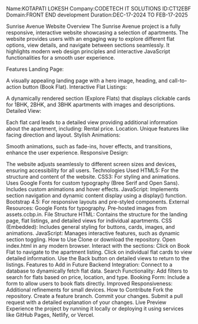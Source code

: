 Name:KOTAPATI LOKESH Company:CODETECH IT SOLUTIONS ID:CT12EBF Domain:FRONT END development Duration:DEC-17-2024 TO FEB-17-2025

Sunrise Avenue Website Overview The Sunrise Avenue project is a fully responsive, interactive website showcasing a selection of apartments. The website provides users with an engaging way to explore different flat options, view details, and navigate between sections seamlessly. It highlights modern web design principles and interactive JavaScript functionalities for a smooth user experience.

Features Landing Page:

A visually appealing landing page with a hero image, heading, and call-to-action button (Book Flat). Interactive Flat Listings:

A dynamically rendered section (Explore Flats) that displays clickable cards for 1BHK, 2BHK, and 3BHK apartments with images and descriptions. Detailed View:

Each flat card leads to a detailed view providing additional information about the apartment, including: Rental price. Location. Unique features like facing direction and layout. Stylish Animations:

Smooth animations, such as fade-ins, hover effects, and transitions, enhance the user experience. Responsive Design:

The website adjusts seamlessly to different screen sizes and devices, ensuring accessibility for all users. Technologies Used HTML5: For the structure and content of the website. CSS3: For styling and animations. Uses Google Fonts for custom typography (Bree Serif and Open Sans). Includes custom animations and hover effects. JavaScript: Implements section navigation and dynamic content display using a display() function. Bootstrap 4.5: For responsive layouts and pre-styled components. External Resources: Google Fonts for typography. Pre-hosted images from assets.ccbp.in. File Structure HTML: Contains the structure for the landing page, flat listings, and detailed views for individual apartments. CSS (Embedded): Includes general styling for buttons, cards, images, and animations. JavaScript: Manages interactive features, such as dynamic section toggling. How to Use Clone or download the repository. Open index.html in any modern browser. Interact with the sections: Click on Book Flat to navigate to the apartment listing. Click on individual flat cards to view detailed information. Use the Back button on detailed views to return to the listings. Features to Add in Future Backend Integration: Connect to a database to dynamically fetch flat data. Search Functionality: Add filters to search for flats based on price, location, and type. Booking Form: Include a form to allow users to book flats directly. Improved Responsiveness: Additional refinements for small devices. How to Contribute Fork the repository. Create a feature branch. Commit your changes. Submit a pull request with a detailed explanation of your changes. Live Preview Experience the project by running it locally or deploying it using services like GitHub Pages, Netlify, or Vercel.
